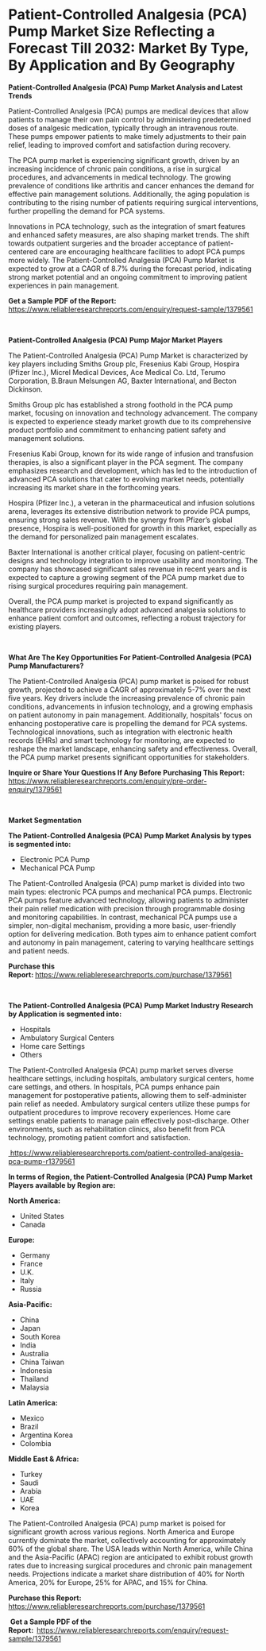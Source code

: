 <p><h1>Patient-Controlled Analgesia (PCA) Pump Market Size Reflecting a Forecast Till 2032: Market By Type, By Application and By Geography</h1></p><p><strong>Patient-Controlled Analgesia (PCA) Pump Market Analysis and Latest Trends</strong></p>
<p><p>Patient-Controlled Analgesia (PCA) pumps are medical devices that allow patients to manage their own pain control by administering predetermined doses of analgesic medication, typically through an intravenous route. These pumps empower patients to make timely adjustments to their pain relief, leading to improved comfort and satisfaction during recovery.</p><p>The PCA pump market is experiencing significant growth, driven by an increasing incidence of chronic pain conditions, a rise in surgical procedures, and advancements in medical technology. The growing prevalence of conditions like arthritis and cancer enhances the demand for effective pain management solutions. Additionally, the aging population is contributing to the rising number of patients requiring surgical interventions, further propelling the demand for PCA systems.</p><p>Innovations in PCA technology, such as the integration of smart features and enhanced safety measures, are also shaping market trends. The shift towards outpatient surgeries and the broader acceptance of patient-centered care are encouraging healthcare facilities to adopt PCA pumps more widely. The Patient-Controlled Analgesia (PCA) Pump Market is expected to grow at a CAGR of 8.7% during the forecast period, indicating strong market potential and an ongoing commitment to improving patient experiences in pain management.</p></p>
<p><strong>Get a Sample PDF of the Report:&nbsp;</strong> <a href="https://www.reliableresearchreports.com/enquiry/request-sample/1379561?utm_campaign=3600&utm_medium=2&utm_source=Github&utm_content=ia&utm_term=14042025&utm_id=patient-controlled-analgesia-pca-pump">https://www.reliableresearchreports.com/enquiry/request-sample/1379561</a></p>
<p>&nbsp;</p>
<p><strong>Patient-Controlled Analgesia (PCA) Pump Major Market Players</strong></p>
<p><p>The Patient-Controlled Analgesia (PCA) Pump Market is characterized by key players including Smiths Group plc, Fresenius Kabi Group, Hospira (Pfizer Inc.), Micrel Medical Devices, Ace Medical Co. Ltd, Terumo Corporation, B.Braun Melsungen AG, Baxter International, and Becton Dickinson. </p><p>Smiths Group plc has established a strong foothold in the PCA pump market, focusing on innovation and technology advancement. The company is expected to experience steady market growth due to its comprehensive product portfolio and commitment to enhancing patient safety and management solutions. </p><p>Fresenius Kabi Group, known for its wide range of infusion and transfusion therapies, is also a significant player in the PCA segment. The company emphasizes research and development, which has led to the introduction of advanced PCA solutions that cater to evolving market needs, potentially increasing its market share in the forthcoming years. </p><p>Hospira (Pfizer Inc.), a veteran in the pharmaceutical and infusion solutions arena, leverages its extensive distribution network to provide PCA pumps, ensuring strong sales revenue. With the synergy from Pfizer’s global presence, Hospira is well-positioned for growth in this market, especially as the demand for personalized pain management escalates. </p><p>Baxter International is another critical player, focusing on patient-centric designs and technology integration to improve usability and monitoring. The company has showcased significant sales revenue in recent years and is expected to capture a growing segment of the PCA pump market due to rising surgical procedures requiring pain management.</p><p>Overall, the PCA pump market is projected to expand significantly as healthcare providers increasingly adopt advanced analgesia solutions to enhance patient comfort and outcomes, reflecting a robust trajectory for existing players.</p></p>
<p>&nbsp;</p>
<p><strong>What Are The Key Opportunities For Patient-Controlled Analgesia (PCA) Pump Manufacturers?</strong></p>
<p><p>The Patient-Controlled Analgesia (PCA) pump market is poised for robust growth, projected to achieve a CAGR of approximately 5-7% over the next five years. Key drivers include the increasing prevalence of chronic pain conditions, advancements in infusion technology, and a growing emphasis on patient autonomy in pain management. Additionally, hospitals' focus on enhancing postoperative care is propelling the demand for PCA systems. Technological innovations, such as integration with electronic health records (EHRs) and smart technology for monitoring, are expected to reshape the market landscape, enhancing safety and effectiveness. Overall, the PCA pump market presents significant opportunities for stakeholders.</p></p>
<p><strong>Inquire or Share Your Questions If Any Before Purchasing This Report:</strong> <a href="https://www.reliableresearchreports.com/enquiry/pre-order-enquiry/1379561?utm_campaign=3600&utm_medium=2&utm_source=Github&utm_content=ia&utm_term=14042025&utm_id=patient-controlled-analgesia-pca-pump">https://www.reliableresearchreports.com/enquiry/pre-order-enquiry/1379561</a></p>
<p>&nbsp;</p>
<p><strong>Market Segmentation</strong></p>
<p><strong>The Patient-Controlled Analgesia (PCA) Pump Market Analysis by types is segmented into:</strong></p>
<p><ul><li>Electronic PCA Pump</li><li>Mechanical PCA Pump</li></ul></p>
<p><p>The Patient-Controlled Analgesia (PCA) pump market is divided into two main types: electronic PCA pumps and mechanical PCA pumps. Electronic PCA pumps feature advanced technology, allowing patients to administer their pain relief medication with precision through programmable dosing and monitoring capabilities. In contrast, mechanical PCA pumps use a simpler, non-digital mechanism, providing a more basic, user-friendly option for delivering medication. Both types aim to enhance patient comfort and autonomy in pain management, catering to varying healthcare settings and patient needs.</p></p>
<p><strong>Purchase this Report:&nbsp;</strong><a href="https://www.reliableresearchreports.com/purchase/1379561?utm_campaign=3600&utm_medium=2&utm_source=Github&utm_content=ia&utm_term=14042025&utm_id=patient-controlled-analgesia-pca-pump">https://www.reliableresearchreports.com/purchase/1379561</a></p>
<p>&nbsp;</p>
<p><strong>The Patient-Controlled Analgesia (PCA) Pump Market Industry Research by Application is segmented into:</strong></p>
<p><ul><li>Hospitals</li><li>Ambulatory Surgical Centers</li><li>Home care Settings</li><li>Others</li></ul></p>
<p><p>The Patient-Controlled Analgesia (PCA) pump market serves diverse healthcare settings, including hospitals, ambulatory surgical centers, home care settings, and others. In hospitals, PCA pumps enhance pain management for postoperative patients, allowing them to self-administer pain relief as needed. Ambulatory surgical centers utilize these pumps for outpatient procedures to improve recovery experiences. Home care settings enable patients to manage pain effectively post-discharge. Other environments, such as rehabilitation clinics, also benefit from PCA technology, promoting patient comfort and satisfaction.</p></p>
<p><a href="https://www.reliableresearchreports.com/patient-controlled-analgesia-pca-pump-r1379561?utm_campaign=3600&utm_medium=2&utm_source=Github&utm_content=ia&utm_term=14042025&utm_id=patient-controlled-analgesia-pca-pump">&nbsp;https://www.reliableresearchreports.com/patient-controlled-analgesia-pca-pump-r1379561</a></p>
<p><strong>In terms of Region, the Patient-Controlled Analgesia (PCA) Pump Market Players available by Region are:</strong></p>
<p>
    <p> <strong> North America: </strong>
        <ul>
            <li>United States</li>
            <li>Canada</li>
        </ul>
        </p> 
    <p> <strong> Europe: </strong>
        <ul>
            <li>Germany</li>
            <li>France</li>
            <li>U.K.</li>
            <li>Italy</li>
            <li>Russia</li>
        </ul>
        </p> 
    <p> <strong> Asia-Pacific: </strong>
        <ul>
            <li>China</li>
            <li>Japan</li>
            <li>South Korea</li>
            <li>India</li>
            <li>Australia</li>
            <li>China Taiwan</li>
            <li>Indonesia</li>
            <li>Thailand</li>
            <li>Malaysia</li>
        </ul>
        </p> 
    <p> <strong> Latin America: </strong>
        <ul>
            <li>Mexico</li>
            <li>Brazil</li>
            <li>Argentina Korea</li>
            <li>Colombia</li>
        </ul>
        </p> 
    <p> <strong> Middle East & Africa: </strong>
        <ul>
            <li>Turkey</li>
            <li>Saudi</li>
            <li>Arabia</li>
            <li>UAE</li>
            <li>Korea</li>
        </ul>
    </p>
    </p>
<p><p>The Patient-Controlled Analgesia (PCA) pump market is poised for significant growth across various regions. North America and Europe currently dominate the market, collectively accounting for approximately 60% of the global share. The USA leads within North America, while China and the Asia-Pacific (APAC) region are anticipated to exhibit robust growth rates due to increasing surgical procedures and chronic pain management needs. Projections indicate a market share distribution of 40% for North America, 20% for Europe, 25% for APAC, and 15% for China.</p></p>
<p><strong>Purchase this Report: </strong><a href="https://www.reliableresearchreports.com/purchase/1379561?utm_campaign=3600&utm_medium=2&utm_source=Github&utm_content=ia&utm_term=14042025&utm_id=patient-controlled-analgesia-pca-pump">https://www.reliableresearchreports.com/purchase/1379561</a></p>
<p>&nbsp;<strong>Get a Sample PDF of the Report:&nbsp;&nbsp;</strong><a href="https://www.reliableresearchreports.com/enquiry/request-sample/1379561?utm_campaign=3600&utm_medium=2&utm_source=Github&utm_content=ia&utm_term=14042025&utm_id=patient-controlled-analgesia-pca-pump">https://www.reliableresearchreports.com/enquiry/request-sample/1379561</a></p>
<p><strong></strong></p>
<p><p></p><p></p><p></p></p>